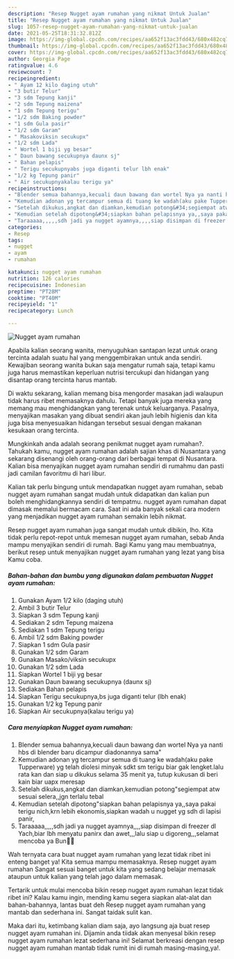 ```yaml
---
description: "Resep Nugget ayam rumahan yang nikmat Untuk Jualan"
title: "Resep Nugget ayam rumahan yang nikmat Untuk Jualan"
slug: 1057-resep-nugget-ayam-rumahan-yang-nikmat-untuk-jualan
date: 2021-05-25T18:31:32.812Z
image: https://img-global.cpcdn.com/recipes/aa652f13ac3fdd43/680x482cq70/nugget-ayam-rumahan-foto-resep-utama.jpg
thumbnail: https://img-global.cpcdn.com/recipes/aa652f13ac3fdd43/680x482cq70/nugget-ayam-rumahan-foto-resep-utama.jpg
cover: https://img-global.cpcdn.com/recipes/aa652f13ac3fdd43/680x482cq70/nugget-ayam-rumahan-foto-resep-utama.jpg
author: Georgia Page
ratingvalue: 4.6
reviewcount: 7
recipeingredient:
- " Ayam 12 kilo daging utuh"
- "3 butir Telur"
- "3 sdm Tepung kanji"
- "2 sdm Tepung maizena"
- "1 sdm Tepung terigu"
- "1/2 sdm Baking powder"
- "1 sdm Gula pasir"
- "1/2 sdm Garam"
- " Masakoviksin secukupx"
- "1/2 sdm Lada"
- " Wortel 1 biji yg besar"
- " Daun bawang secukupnya daunx sj"
- " Bahan pelapis"
- " Terigu secukupnyabs juga diganti telur lbh enak"
- "1/2 kg Tepung panir"
- " Air secukupnyakalau terigu ya"
recipeinstructions:
- "Blender semua bahannya,kecuali daun bawang dan wortel Nya ya nanti hbs di blender baru dicampur diadonannya sama&#34;"
- "Kemudian adonan yg tercampur semua di tuang ke wadah(aku pake Tupperware) yg telah diolesi minyak sdkt sm terigu biar gak lengket.lalu rata kan dan siap u dikukus selama 35 menit ya, tutup kukusan di beri kain biar uapx meresap"
- "Setelah dikukus,angkat dan diamkan,kemudian potong&#34;segiempat atw sesuai selera,,jgn terlalu tebal"
- "Kemudian setelah dipotong&#34;siapkan bahan pelapisnya ya,,saya pakai terigu nich,krn lebih ekonomis,siapkan wadah u nugget yg sdh di lapisi panir,"
- "Taraaaaa,,,,,sdh jadi ya nugget ayamnya,,,,siap disimpan di freezer dl Yach,biar lbh menyatu panirx dan awet,,,lalu siap u digoreng,,,selamat mencoba ya Bun🥰🥰"
categories:
- Resep
tags:
- nugget
- ayam
- rumahan

katakunci: nugget ayam rumahan 
nutrition: 126 calories
recipecuisine: Indonesian
preptime: "PT28M"
cooktime: "PT40M"
recipeyield: "1"
recipecategory: Lunch

---
```



![Nugget ayam rumahan](https://img-global.cpcdn.com/recipes/aa652f13ac3fdd43/680x482cq70/nugget-ayam-rumahan-foto-resep-utama.jpg)

Apabila kalian seorang wanita, menyuguhkan santapan lezat untuk orang tercinta adalah suatu hal yang menggembirakan untuk anda sendiri. Kewajiban seorang  wanita bukan saja mengatur rumah saja, tetapi kamu juga harus memastikan keperluan nutrisi tercukupi dan hidangan yang disantap orang tercinta harus mantab.

Di waktu  sekarang, kalian memang bisa mengorder masakan jadi walaupun tidak harus ribet memasaknya dahulu. Tetapi banyak juga mereka yang memang mau menghidangkan yang terenak untuk keluarganya. Pasalnya, menyajikan masakan yang dibuat sendiri akan jauh lebih higienis dan kita juga bisa menyesuaikan hidangan tersebut sesuai dengan makanan kesukaan orang tercinta. 



Mungkinkah anda adalah seorang penikmat nugget ayam rumahan?. Tahukah kamu, nugget ayam rumahan adalah sajian khas di Nusantara yang sekarang disenangi oleh orang-orang dari berbagai tempat di Nusantara. Kalian bisa menyajikan nugget ayam rumahan sendiri di rumahmu dan pasti jadi camilan favoritmu di hari libur.

Kalian tak perlu bingung untuk mendapatkan nugget ayam rumahan, sebab nugget ayam rumahan sangat mudah untuk didapatkan dan kalian pun boleh menghidangkannya sendiri di tempatmu. nugget ayam rumahan dapat dimasak memalui bermacam cara. Saat ini ada banyak sekali cara modern yang menjadikan nugget ayam rumahan semakin lebih nikmat.

Resep nugget ayam rumahan juga sangat mudah untuk dibikin, lho. Kita tidak perlu repot-repot untuk memesan nugget ayam rumahan, sebab Anda mampu menyajikan sendiri di rumah. Bagi Kamu yang mau membuatnya, berikut resep untuk menyajikan nugget ayam rumahan yang lezat yang bisa Kamu coba.

<!--inarticleads1-->

##### Bahan-bahan dan bumbu yang digunakan dalam pembuatan Nugget ayam rumahan:

1. Gunakan  Ayam 1/2 kilo (daging utuh)
1. Ambil 3 butir Telur
1. Siapkan 3 sdm Tepung kanji
1. Sediakan 2 sdm Tepung maizena
1. Sediakan 1 sdm Tepung terigu
1. Ambil 1/2 sdm Baking powder
1. Siapkan 1 sdm Gula pasir
1. Gunakan 1/2 sdm Garam
1. Gunakan  Masako/viksin secukupx
1. Gunakan 1/2 sdm Lada
1. Siapkan  Wortel 1 biji yg besar
1. Gunakan  Daun bawang secukupnya (daunx sj)
1. Sediakan  Bahan pelapis
1. Siapkan  Terigu secukupnya,bs juga diganti telur (lbh enak)
1. Gunakan 1/2 kg Tepung panir
1. Siapkan  Air secukupnya(kalau terigu ya)




<!--inarticleads2-->

##### Cara menyiapkan Nugget ayam rumahan:

1. Blender semua bahannya,kecuali daun bawang dan wortel Nya ya nanti hbs di blender baru dicampur diadonannya sama&#34;
1. Kemudian adonan yg tercampur semua di tuang ke wadah(aku pake Tupperware) yg telah diolesi minyak sdkt sm terigu biar gak lengket.lalu rata kan dan siap u dikukus selama 35 menit ya, tutup kukusan di beri kain biar uapx meresap
1. Setelah dikukus,angkat dan diamkan,kemudian potong&#34;segiempat atw sesuai selera,,jgn terlalu tebal
1. Kemudian setelah dipotong&#34;siapkan bahan pelapisnya ya,,saya pakai terigu nich,krn lebih ekonomis,siapkan wadah u nugget yg sdh di lapisi panir,
1. Taraaaaa,,,,,sdh jadi ya nugget ayamnya,,,,siap disimpan di freezer dl Yach,biar lbh menyatu panirx dan awet,,,lalu siap u digoreng,,,selamat mencoba ya Bun🥰🥰




Wah ternyata cara buat nugget ayam rumahan yang lezat tidak ribet ini enteng banget ya! Kita semua mampu memasaknya. Resep nugget ayam rumahan Sangat sesuai banget untuk kita yang sedang belajar memasak ataupun untuk kalian yang telah jago dalam memasak.

Tertarik untuk mulai mencoba bikin resep nugget ayam rumahan lezat tidak ribet ini? Kalau kamu ingin, mending kamu segera siapkan alat-alat dan bahan-bahannya, lantas buat deh Resep nugget ayam rumahan yang mantab dan sederhana ini. Sangat taidak sulit kan. 

Maka dari itu, ketimbang kalian diam saja, ayo langsung aja buat resep nugget ayam rumahan ini. Dijamin anda tiidak akan menyesal bikin resep nugget ayam rumahan lezat sederhana ini! Selamat berkreasi dengan resep nugget ayam rumahan mantab tidak rumit ini di rumah masing-masing,ya!.

